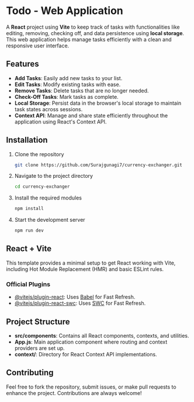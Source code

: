 # Todo - Web Application

A **React** project using **Vite** to keep track of tasks with functionalities like editing, removing, checking off, and data persistence using **local storage**. This web application helps manage tasks efficiently with a clean and responsive user interface.

## Features

- **Add Tasks**: Easily add new tasks to your list.
- **Edit Tasks**: Modify existing tasks with ease.
- **Remove Tasks**: Delete tasks that are no longer needed.
- **Check-Off Tasks**: Mark tasks as complete.
- **Local Storage**: Persist data in the browser's local storage to maintain task states across sessions.
- **Context API**: Manage and share state efficiently throughout the application using React's Context API.

## Installation

1. Clone the repository

    ```bash
    git clone https://github.com/Surajgunagi7/currency-exchanger.git
    ```

2. Navigate to the project directory

    ```bash
    cd currency-exchanger
    ```

3. Install the required modules

    ```bash
    npm install
    ```

4. Start the development server

    ```bash
    npm run dev
    ```

## React + Vite

This template provides a minimal setup to get React working with Vite, including Hot Module Replacement (HMR) and basic ESLint rules.

### Official Plugins

- [@vitejs/plugin-react](https://github.com/vitejs/vite-plugin-react/blob/main/packages/plugin-react/README.md): Uses [Babel](https://babeljs.io/) for Fast Refresh.
- [@vitejs/plugin-react-swc](https://github.com/vitejs/vite-plugin-react-swc): Uses [SWC](https://swc.rs/) for Fast Refresh.

## Project Structure

- **src/components**: Contains all React components, contexts, and utilities.
- **App.js**: Main application component where routing and context providers are set up.
- **context/**: Directory for React Context API implementations.

## Contributing

Feel free to fork the repository, submit issues, or make pull requests to enhance the project. Contributions are always welcome!

